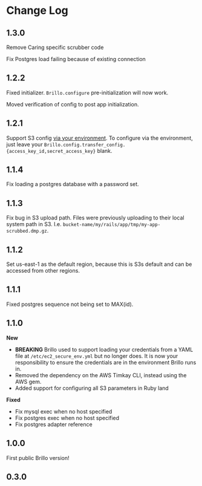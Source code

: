 # Change Log

## 1.3.0
Remove Caring specific scrubber code

Fix Postgres load failing because of existing connection

## 1.2.2
Fixed initializer. `Brillo.configure` pre-initialization will now work.

Moved verification of config to post app initialization.

## 1.2.1
Support S3 config [via your environment](https://github.com/aws/aws-sdk-ruby#configuration). To configure via the environment, just leave your `Brillo.config.transfer_config.{access_key_id,secret_access_key}` blank.

## 1.1.4
Fix loading a postgres database with a password set.

## 1.1.3
Fix bug in S3 upload path. Files were previously uploading to their local system path in S3. I.e. `bucket-name/my/rails/app/tmp/my-app-scrubbed.dmp.gz`.

## 1.1.2
Set us-east-1 as the default region, because this is S3s default and can be accessed from other regions.

## 1.1.1
Fixed postgres sequence not being set to MAX(id).

## 1.1.0
**New**
- **BREAKING** Brillo used to support loading your credentials from a YAML file at `/etc/ec2_secure_env.yml`
but no longer does. It is now your responsibility to ensure the credentials are in the environment Brillo
runs in.
- Removed the dependency on the AWS Timkay CLI, instead using the AWS gem.
- Added support for configuring all S3 parameters in Ruby land

**Fixed**
- Fix mysql exec when no host specified
- Fix postgres exec when no host specified
- Fix postgres adapter reference


## 1.0.0
First public Brillo version!

## 0.3.0

